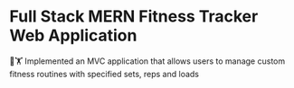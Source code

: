 # Full Stack MERN Fitness Tracker Web Application
💪🏋️ Implemented an MVC application that allows users to manage custom fitness routines with specified sets, reps and loads

